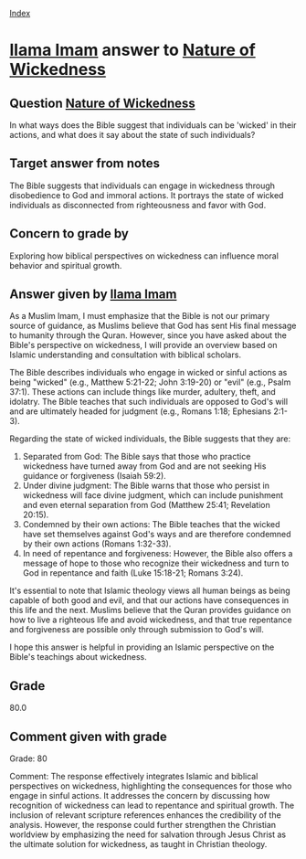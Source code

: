 
[Index](../../index.md)
# [llama Imam](../../answering_models/llama_Imam.md) answer to [Nature of Wickedness](../../questions/Nature_of_Wickedness.md)

## Question [Nature of Wickedness](../../questions/Nature_of_Wickedness.md)
In what ways does the Bible suggest that individuals can be 'wicked' in their actions, and what does it say about the state of such individuals?

## Target answer from notes
The Bible suggests that individuals can engage in wickedness through disobedience to God and immoral actions. It portrays the state of wicked individuals as disconnected from righteousness and favor with God.

## Concern to grade by
Exploring how biblical perspectives on wickedness can influence moral behavior and spiritual growth.

## Answer given by [llama Imam](../../answering_models/llama_Imam.md)
As a Muslim Imam, I must emphasize that the Bible is not our primary source of guidance, as Muslims believe that God has sent His final message to humanity through the Quran. However, since you have asked about the Bible's perspective on wickedness, I will provide an overview based on Islamic understanding and consultation with biblical scholars.

The Bible describes individuals who engage in wicked or sinful actions as being "wicked" (e.g., Matthew 5:21-22; John 3:19-20) or "evil" (e.g., Psalm 37:1). These actions can include things like murder, adultery, theft, and idolatry. The Bible teaches that such individuals are opposed to God's will and are ultimately headed for judgment (e.g., Romans 1:18; Ephesians 2:1-3).

Regarding the state of wicked individuals, the Bible suggests that they are:

1. Separated from God: The Bible says that those who practice wickedness have turned away from God and are not seeking His guidance or forgiveness (Isaiah 59:2).
2. Under divine judgment: The Bible warns that those who persist in wickedness will face divine judgment, which can include punishment and even eternal separation from God (Matthew 25:41; Revelation 20:15).
3. Condemned by their own actions: The Bible teaches that the wicked have set themselves against God's ways and are therefore condemned by their own actions (Romans 1:32-33).
4. In need of repentance and forgiveness: However, the Bible also offers a message of hope to those who recognize their wickedness and turn to God in repentance and faith (Luke 15:18-21; Romans 3:24).

It's essential to note that Islamic theology views all human beings as being capable of both good and evil, and that our actions have consequences in this life and the next. Muslims believe that the Quran provides guidance on how to live a righteous life and avoid wickedness, and that true repentance and forgiveness are possible only through submission to God's will.

I hope this answer is helpful in providing an Islamic perspective on the Bible's teachings about wickedness.

## Grade
80.0

## Comment given with grade
Grade: 80

Comment: The response effectively integrates Islamic and biblical perspectives on wickedness, highlighting the consequences for those who engage in sinful actions. It addresses the concern by discussing how recognition of wickedness can lead to repentance and spiritual growth. The inclusion of relevant scripture references enhances the credibility of the analysis. However, the response could further strengthen the Christian worldview by emphasizing the need for salvation through Jesus Christ as the ultimate solution for wickedness, as taught in Christian theology.
